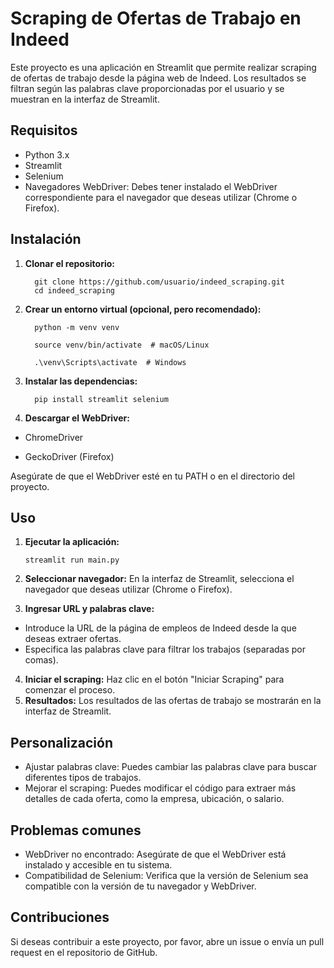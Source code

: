 # Scraping de Ofertas de Trabajo en Indeed

Este proyecto es una aplicación en Streamlit que permite realizar scraping de ofertas de trabajo desde la página web de Indeed. Los resultados se filtran según las palabras clave proporcionadas por el usuario y se muestran en la interfaz de Streamlit.

## Requisitos

- Python 3.x
- Streamlit
- Selenium
- Navegadores WebDriver: Debes tener instalado el WebDriver correspondiente para el navegador que deseas utilizar (Chrome o Firefox).

## Instalación

1. **Clonar el repositorio:**


         git clone https://github.com/usuario/indeed_scraping.git
         cd indeed_scraping

2. **Crear un entorno virtual (opcional, pero recomendado):**


         python -m venv venv
      
         source venv/bin/activate  # macOS/Linux
      
         .\venv\Scripts\activate  # Windows

3. **Instalar las dependencias:**

         pip install streamlit selenium

4. **Descargar el WebDriver:**

- ChromeDriver

- GeckoDriver (Firefox)

Asegúrate de que el WebDriver esté en tu PATH o en el directorio del proyecto.

## Uso

1. **Ejecutar la aplicación:**

       streamlit run main.py
2. **Seleccionar navegador:** En la interfaz de Streamlit, selecciona el navegador que deseas utilizar (Chrome o Firefox).

3. **Ingresar URL y palabras clave:**
- Introduce la URL de la página de empleos de Indeed desde la que deseas extraer ofertas.
- Especifica las palabras clave para filtrar los trabajos (separadas por comas).
4. **Iniciar el scraping:** Haz clic en el botón "Iniciar Scraping" para comenzar el proceso.
5. **Resultados:** Los resultados de las ofertas de trabajo se mostrarán en la interfaz de Streamlit.

## Personalización

- Ajustar palabras clave: Puedes cambiar las palabras clave para buscar diferentes tipos de trabajos.
- Mejorar el scraping: Puedes modificar el código para extraer más detalles de cada oferta, como la empresa, ubicación, o salario.

## Problemas comunes

- WebDriver no encontrado: Asegúrate de que el WebDriver está instalado y accesible en tu sistema.
- Compatibilidad de Selenium: Verifica que la versión de Selenium sea compatible con la versión de tu navegador y WebDriver.

## Contribuciones

Si deseas contribuir a este proyecto, por favor, abre un issue o envía un pull request en el repositorio de GitHub.